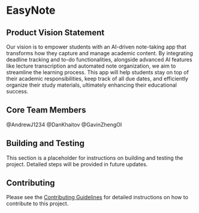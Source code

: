 # EasyNote

## Product Vision Statement

Our vision is to empower students with an AI-driven note-taking app that transforms how they capture and manage academic content. By integrating deadline tracking and to-do functionalities, alongside advanced AI features like lecture transcription and automated note organization, we aim to streamline the learning process. This app will help students stay on top of their academic responsibilities, keep track of all due dates, and efficiently organize their study materials, ultimately enhancing their educational success.

## Core Team Members

@AndrewJ1234 @DanKhaitov @GavinZhengOI


## Building and Testing

This section is a placeholder for instructions on building and testing the project. Detailed steps will be provided in future updates.

## Contributing

Please see the [Contributing Guidelines](contributing.md) for detailed instructions on how to contribute to this project.

